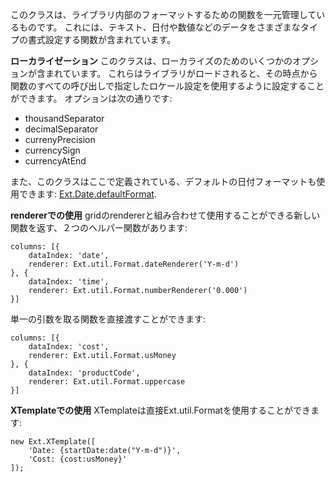このクラスは、ライブラリ内部のフォーマットするための関数を一元管理しているものです。
これには、テキスト、日付や数値などのデータをさまざまなタイプの書式設定する関数が含まれています。

__ローカライゼーション__
このクラスは、ローカライズのためのいくつかのオプションが含まれています。
これらはライブラリがロードされると、その時点から関数のすべての呼び出しで指定したロケール設定を使用するように設定することができます。
オプションは次の通りです:

- thousandSeparator
- decimalSeparator
- currenyPrecision
- currencySign
- currencyAtEnd

また、このクラスはここで定義されている、デフォルトの日付フォーマットも使用できます:
<a href="#!/api/Ext.Date-property-defaultFormat" rel="Ext.Date-property-defaultFormat" class="docClass" >Ext.Date.defaultFormat</a>.

__rendererでの使用__
gridのrendererと組み合わせて使用することができる新しい関数を返す、２つのヘルパー関数があります:

    columns: [{
        dataIndex: 'date',
        renderer: Ext.util.Format.dateRenderer('Y-m-d')
    }, {
        dataIndex: 'time',
        renderer: Ext.util.Format.numberRenderer('0.000')
    }]

単一の引数を取る関数を直接渡すことができます:

    columns: [{
        dataIndex: 'cost',
        renderer: Ext.util.Format.usMoney
    }, {
        dataIndex: 'productCode',
        renderer: Ext.util.Format.uppercase
    }]

__XTemplateでの使用__
XTemplateは直接Ext.util.Formatを使用することができます:

    new Ext.XTemplate([
        'Date: {startDate:date("Y-m-d")}',
        'Cost: {cost:usMoney}'
    ]);

